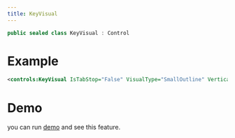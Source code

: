 ```yaml
---
title: KeyVisual
---
```


```cs
public sealed class KeyVisual : Control
```

# Example

```xml
<controls:KeyVisual IsTabStop="False" VisualType="SmallOutline" VerticalAlignment="Center" HorizontalAlignment="Left" Content="Ctrl+F5" />
```

# Demo
you can run [demo](https://github.com/ghost1372/SettingsUI) and see this feature.
